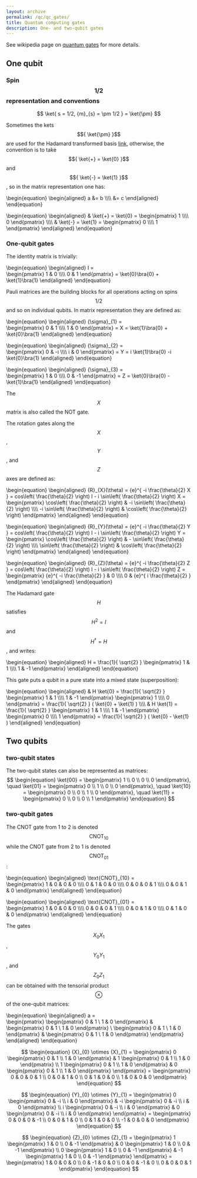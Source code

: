 ```yaml
---
layout: archive
permalink: /qc/qc_gates/
title: Quantum computing gates
description: One- and two-qubit gates
---
```


See wikipedia page on [quantum gates](https://en.wikipedia.org/wiki/Quantum_logic_gate) for more details.

## One qubit

### Spin $${ 1/2 }$$ representation and conventions

$$
\ket{ s = 1/2, {m}_{s} = \pm 1/2 } = \ket{\pm}
$$

Sometimes the kets $${ \ket{\pm} }$$ are used for the Hadamard transformed basis [link](https://en.wikipedia.org/wiki/Controlled_NOT_gate), otherwise, the convention is to take $${ \ket{+} = \ket{0} }$$ and $${ \ket{-} = \ket{1} }$$, so in the matrix representation one has:  

\begin{equation}
\begin{aligned}
    a &= b \\\\\\\\
			&= c
\end{aligned}
\end{equation}


\begin{equation}
\begin{aligned}
  & \ket{+} = \ket{0} = 
  \begin{pmatrix}
    1 \\\\\\\\
    0
  \end{pmatrix} \\\\\\\\
  & \ket{-} = \ket{1} = 
  \begin{pmatrix}
    0 \\\\\\\\
    1
  \end{pmatrix}
\end{aligned}
\end{equation}


### One-qubit gates

The identity matrix is trivially:

\begin{equation}
\begin{aligned}
  I =  
  \begin{pmatrix}
    1 & 0 \\\\\\\\
    0 & 1
  \end{pmatrix} 
  = \ket{0}\bra{0} + \ket{1}\bra{1}
\end{aligned}
\end{equation}



Pauli matrices are the building blocks for all operations acting on spins $${ 1/2 }$$ and so on individual qubits. In matrix representation they are defined as:  

\begin{equation}
\begin{aligned}
  {\sigma}_{1} =  
  \begin{pmatrix}
    0 & 1 \\\\\\\\
    1 & 0
  \end{pmatrix} 
  = X = \ket{1}\bra{0} + \ket{0}\bra{1}
\end{aligned}
\end{equation}

\begin{equation}
\begin{aligned}
  {\sigma}_{2} =  
  \begin{pmatrix}
    0 & -i \\\\\\\\
    i & 0
  \end{pmatrix} 
  = Y = i \ket{1}\bra{0} -i \ket{0}\bra{1}
\end{aligned}
\end{equation}

\begin{equation}
\begin{aligned}
  {\sigma}_{3} =  
  \begin{pmatrix}
    1 & 0 \\\\\\\\
    0 & -1
  \end{pmatrix} 
  = Z = \ket{0}\bra{0} - \ket{1}\bra{1}
\end{aligned}
\end{equation}


The $${ X }$$ matrix is also called the NOT gate.

The rotation gates along the $${ X }$$, $${ Y }$$, and $${ Z }$$ axes are defined as:

\begin{equation}
\begin{aligned}
  {R}_{X}(\theta) = {e}^{ -i \frac{\theta}{2} X } = cos\left( \frac{\theta}{2} \right) I - i \sin\left( \frac{\theta}{2} \right) X = 
  \begin{pmatrix}
    \cos\left( \frac{\theta}{2} \right) & -i \sin\left( \frac{\theta}{2} \right) \\\\\\\\
    -i \sin\left( \frac{\theta}{2} \right) & \cos\left( \frac{\theta}{2} \right)
  \end{pmatrix} 
\end{aligned}
\end{equation}

\begin{equation}
\begin{aligned}
  {R}_{Y}(\theta) = {e}^{ -i \frac{\theta}{2} Y } = cos\left( \frac{\theta}{2} \right) I - i \sin\left( \frac{\theta}{2} \right) Y = 
  \begin{pmatrix}
    \cos\left( \frac{\theta}{2} \right) & - \sin\left( \frac{\theta}{2} \right) \\\\\\\\
     \sin\left( \frac{\theta}{2} \right) & \cos\left( \frac{\theta}{2} \right)
  \end{pmatrix} 
\end{aligned}
\end{equation}

\begin{equation}
\begin{aligned}
  {R}_{Z}(\theta) = {e}^{ -i \frac{\theta}{2} Z } = cos\left( \frac{\theta}{2} \right) I - i \sin\left( \frac{\theta}{2} \right) Z = 
  \begin{pmatrix}
    {e}^{ -i \frac{\theta}{2} } & 0 \\\\\\\\
    0 & {e}^{ i \frac{\theta}{2} }
  \end{pmatrix} 
\end{aligned}
\end{equation}


The Hadamard gate $${ H }$$ satisfies $${ {H}^{2} = I }$$ and $${ {H}^{\dagger} = H }$$, and writes:  

\begin{equation}
\begin{aligned}
  H = \frac{1}{ \sqrt{2} } 
  \begin{pmatrix}
    1 & 1 \\\\\\\\
    1 & -1
  \end{pmatrix} 
\end{aligned}
\end{equation}

This gate puts a qubit in a pure state into a mixed state (superposition):

\begin{equation}
\begin{aligned}
  & H \ket{0} = \frac{1}{ \sqrt{2} } 
  \begin{pmatrix}
    1 & 1 \\\\\\\\
    1 & -1
  \end{pmatrix} 
	\begin{pmatrix}
    1 \\\\\\\\
    0 
  \end{pmatrix} 
  = \frac{1}{ \sqrt{2} } ( \ket{0} + \ket{1} ) \\\\\\\\
  & H \ket{1} = \frac{1}{ \sqrt{2} } 
  \begin{pmatrix}
    1 & 1 \\\\\\\\
    1 & -1
  \end{pmatrix} 
	\begin{pmatrix}
    0 \\\\\\\\
    1 
  \end{pmatrix} 
  = \frac{1}{ \sqrt{2} } ( \ket{0} - \ket{1} )
\end{aligned}
\end{equation}


## Two qubits

### two-qubit states

The two-qubit states can also be represented as matrices:
$$
\begin{equation}
  \ket{00} = 
  \begin{pmatrix}
    1 \\
    0 \\
    0 \\
    0 
  \end{pmatrix}, \quad 
  \ket{01} = 
  \begin{pmatrix}
    0 \\
    1 \\
    0 \\
    0 
  \end{pmatrix}, \quad 
  \ket{10} = 
  \begin{pmatrix}
    0 \\
    0 \\
    1 \\
    0 
  \end{pmatrix}, \quad 
  \ket{11} = 
  \begin{pmatrix}
    0 \\
    0 \\
    0 \\
    1 
  \end{pmatrix}
\end{equation}
$$

### two-qubit gates

The CNOT gate from 1 to 2 is denoted $${ \text{CNOT}_{10} }$$ while the CNOT gate from 2 to 1 is denoted $${ \text{CNOT}_{01} }$$:

\begin{equation}
\begin{aligned}
  \text{CNOT}_{10} =  
  \begin{pmatrix}
		1 & 0 & 0 & 0 \\\\\\\\
		0 & 1 & 0 & 0 \\\\\\\\
    0 & 0 & 0 & 1 \\\\\\\\
    0 & 0 & 1 & 0 
  \end{pmatrix}
\end{aligned}
\end{equation}


\begin{equation}
\begin{aligned}
  \text{CNOT}_{01} =  
  \begin{pmatrix}
		1 & 0 & 0 & 0 \\\\\\\\
		0 & 0 & 0 & 1 \\\\\\\\
    0 & 0 & 1 & 0 \\\\\\\\
    0 & 1 & 0 & 0 
	\end{pmatrix}
\end{aligned}
\end{equation}

The gates $${ {X}_{0} {X}_{1} }$$, $${ {Y}_{0} {Y}_{1} }$$, and $${ {Z}_{0} {Z}_{1} }$$ can be obtained with the tensorial product $${ \otimes }$$ of the one-qubit matrices:



\begin{equation}
\begin{aligned}
	a =  
	\begin{pmatrix}
		\begin{pmatrix} 
			0 & 1 \\
			1 & 0
		\end{pmatrix} & \begin{pmatrix}
											0 & 1 \\
											1 & 0
										\end{pmatrix} \\
     \begin{pmatrix} 
			0 & 1 \\
			1 & 0
		\end{pmatrix} & \begin{pmatrix}
											0 & 1 \\
											1 & 0
										\end{pmatrix} 
  \end{pmatrix} 
\end{aligned}
\end{equation}





$$
\begin{equation}
	{X}_{0} \otimes {X}_{1} =  
	\begin{pmatrix}
		0 \begin{pmatrix} 
				0 & 1 \\
				1 & 0
			\end{pmatrix} & 1 \begin{pmatrix}
													0 & 1 \\
													1 & 0
												\end{pmatrix} \\
    1 \begin{pmatrix} 
				0 & 1 \\
				1 & 0
			\end{pmatrix} & 0 \begin{pmatrix}
													0 & 1 \\
													1 & 0
												\end{pmatrix} 
  \end{pmatrix} = 
  \begin{pmatrix}
		0 & 0 & 0 & 1 \\
		0 & 0 & 1 & 0 \\
    0 & 1 & 0 & 0 \\
    1 & 0 & 0 & 0 
  \end{pmatrix}
\end{equation}
$$  

  
$$
\begin{equation}
	{Y}_{0} \otimes {Y}_{1} =  
	\begin{pmatrix}
		0 \begin{pmatrix} 
				0 & -i \\
				i & 0
			\end{pmatrix} & -i \begin{pmatrix}
													0 & -i \\
													i & 0
												\end{pmatrix} \\
    i \begin{pmatrix} 
				0 & -i \\
				i & 0
			\end{pmatrix} & 0 \begin{pmatrix}
													0 & -i \\
													i & 0
												\end{pmatrix} 
  \end{pmatrix} = 
  \begin{pmatrix}
		0 & 0 & 0 & -1 \\
		0 & 0 & 1 & 0 \\
    0 & 1 & 0 & 0 \\
    -1 & 0 & 0 & 0 
  \end{pmatrix}
\end{equation}
$$  

$$
\begin{equation}
	{Z}_{0} \otimes {Z}_{1} =  
	\begin{pmatrix}
		1 \begin{pmatrix} 
				1 & 0 \\
				0 & -1
			\end{pmatrix} & 0 \begin{pmatrix}
													1 & 0 \\
													0 & -1
												\end{pmatrix} \\
    0 \begin{pmatrix} 
				1 & 0 \\
				0 & -1
			\end{pmatrix} & -1 \begin{pmatrix}
													1 & 0 \\
													0 & -1
												\end{pmatrix} 
  \end{pmatrix} = 
  \begin{pmatrix}
		1 & 0 & 0 & 0 \\
		0 & -1 & 0 & 0 \\
    0 & 0 & -1 & 0 \\
    0 & 0 & 0 & 1 
  \end{pmatrix}
\end{equation}
$$  



